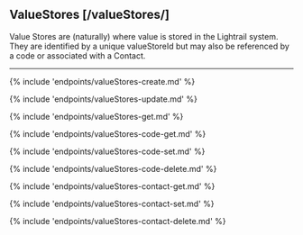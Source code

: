 ## ValueStores [/valueStores/]

Value Stores are (naturally) where value is stored in the Lightrail system.  They are identified by a unique valueStoreId but may also be referenced by a code or associated with a Contact.

---
{% include 'endpoints/valueStores-create.md' %}

{% include 'endpoints/valueStores-update.md' %}

{% include 'endpoints/valueStores-get.md' %}

{% include 'endpoints/valueStores-code-get.md' %}

{% include 'endpoints/valueStores-code-set.md' %}

{% include 'endpoints/valueStores-code-delete.md' %}

{% include 'endpoints/valueStores-contact-get.md' %}

{% include 'endpoints/valueStores-contact-set.md' %}

{% include 'endpoints/valueStores-contact-delete.md' %}
